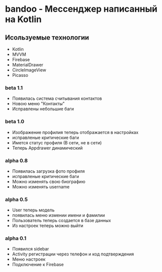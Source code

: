 # bandoo - Мессенджер написанный на Kotlin

## Исользуемые технологии
  * Kotlin
  * MVVM
  * Firebase
  * MaterialDrawer
  * CircleImageView
  * Picasso

### beta 1.1

   - Появилась система считывания контактов
   - Новою меню "Контакты"
   - Исправлены небольшие баги 

### beta 1.0

   - Изображение профилия теперь отображается в настройках
   - исправленые критические баги
   - Имется статус профиля (В сети, не в сети)
   - Теперь Appdrawer динамический

### alpha 0.8

   - Появилась загрузка фото профиля
   - исправленые критические баги
   - Можно изменять свою биографию
   - Можно изменять username

### alpha 0.5

   - User теперь модель
   - появилась меню измении имени и фамилии
   - Пользователь теперь создается в базе данных
   - Из настроек теперь можно выйти 

### alpha 0.1

   - Появился sidebar
   - Activity регистрации через телефон и код подтверждения
   - Меню настроек
   - Подключение к Firebase
